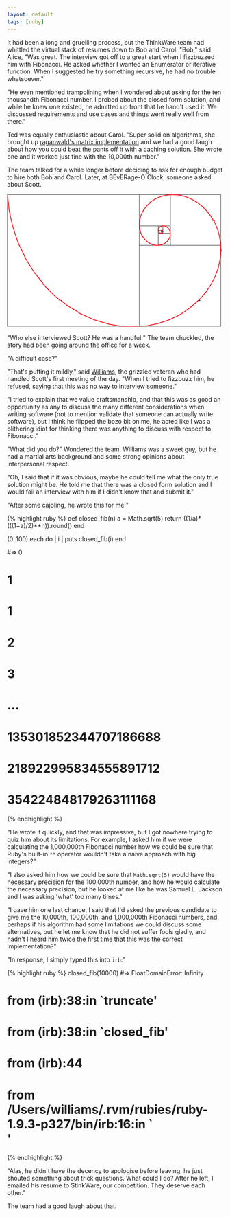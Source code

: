 ```yaml
---
layout: default
tags: [ruby]
---
```


It had been a long and gruelling process, but the ThinkWare team had whittled the virtual stack of resumes down to Bob and Carol. "Bob," said Alice, "Was great. The interview got off to a great start when I fizzbuzzed him with Fibonacci. He asked whether I wanted an Enumerator or iterative function. When I suggested he try something recursive, he had no trouble whatsoever." 

"He even mentioned trampolining when I wondered about asking for the ten thousandth Fibonacci number. I probed about the closed form solution, and while he knew one existed, he admitted up front that he hand't used it. We discussed requirements and use cases and things went really well from there."

Ted was equally enthusiastic about Carol. "Super solid on algorithms, she brought up [raganwald's matrix implementation](http://raganwald.com/2008/12/12/fibonacci.html) and we had a good laugh about how you could beat the pants off it with a caching solution. She wrote one and it worked just fine with the 10,000th number."

The team talked for a while longer before deciding to ask for enough budget to hire both Bob and Carol. Later, at BEvERage-O'Clock, someone asked about Scott.

![The Fibonacci Spiral](/assets/images/fib.gif)

"Who else interviewed Scott? He was a handful!" The team chuckled, the story had been going around the office for a week.

"A difficult case?"

"That's putting it mildly," said [Williams](http://raganwald.com/2011/11/01/williams-master-of-the-comefrom.html), the grizzled veteran who had handled Scott's first meeting of the day. "When I tried to fizzbuzz him, he refused, saying that this was no way to interview someone."

"I tried to explain that we value craftsmanship, and that this was as good an opportunity as any to discuss the many different considerations when writing software (not to mention validate that someone can actually write software), but I think he flipped the bozo bit on me, he acted like I was a blithering idiot for thinking there was anything to discuss with respect to Fibonacci."

"What did you do?" Wondered the team. Williams was a sweet guy, but he had a martial arts background and some strong opinions about interpersonal respect.

"Oh, I said that if it was obvious, maybe he could tell me what the only true solution might be. He told me that there was a closed form solution and I would fail an interview with him if I didn't know that and submit it."

"After some cajoling, he wrote this for me:"

{% highlight ruby %}
def closed_fib(n)
  a = Math.sqrt(5)
  return ((1/a)*(((1+a)/2)**n)).round()
end

(0..100).each do | i |
  puts closed_fib(i)
end

#=> 0
#   1
#   1
#   2
#   3
#   ...
#   135301852344707186688
#   218922995834555891712
#   354224848179263111168
{% endhighlight %}

"He wrote it quickly, and that was impressive, but I got nowhere trying to quiz him about its limitations. For example, I asked him if we were calculating the 1,000,000th Fibonacci number how we could be sure that Ruby's built-in `**` operator wouldn't take a naïve approach with big integers?"

"I also asked him how we could be sure that `Math.sqrt(5)` would have the necessary precision for the 100,000th number, and how he would calculate the necessary precision, but he looked at me like he was Samuel L. Jackson and I was asking 'what' too many times."

"I gave him one last chance, I said that I'd asked the previous candidate to give me the 10,000th, 100,000th, and 1,000,000th Fibonacci numbers, and perhaps if his algorithm had some limitations we could discuss some alternatives, but he let me know that he did not suffer fools gladly, and hadn't I heard him twice the first time that this was the correct implementation?"

"In response, I simply typed this into `irb`:"

{% highlight ruby %}
closed_fib(10000)
#=> FloatDomainError: Infinity
#   	from (irb):38:in `truncate'
#   	from (irb):38:in `closed_fib'
#   	from (irb):44
#   	from /Users/williams/.rvm/rubies/ruby-1.9.3-p327/bin/irb:16:in `<main>'
{% endhighlight %}

"Alas, he didn't have the decency to apologise before leaving, he just shouted something about trick questions. What could I do? After he left, I emailed his resume to StinkWare, our competition. They deserve each other."

The team had a good laugh about that.